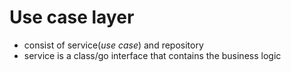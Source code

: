 # Use case layer

- consist of service(*use case*) and repository
- service is a class/go interface that contains the business logic
